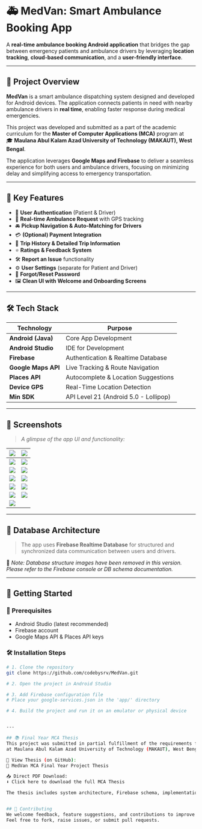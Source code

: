 # 🚑 MedVan: Smart Ambulance Booking App  

A **real-time ambulance booking Android application** that bridges the gap between emergency patients and ambulance drivers by leveraging **location tracking**, **cloud-based communication**, and a **user-friendly interface**.

---

## 🧾 Project Overview

**MedVan** is a smart ambulance dispatching system designed and developed for Android devices. The application connects patients in need with nearby ambulance drivers in **real time**, enabling faster response during medical emergencies.

This project was developed and submitted as a part of the academic curriculum for the **Master of Computer Applications (MCA)** program at  
🎓 **Maulana Abul Kalam Azad University of Technology (MAKAUT), West Bengal**.

The application leverages **Google Maps and Firebase** to deliver a seamless experience for both users and ambulance drivers, focusing on minimizing delay and simplifying access to emergency transportation.

---

## 📱 Key Features

- 🔐 **User Authentication** (Patient & Driver)
- 🧭 **Real-time Ambulance Request** with GPS tracking
- 🚘 **Pickup Navigation & Auto-Matching for Drivers**
- 💳 **(Optional) Payment Integration**
- 📝 **Trip History & Detailed Trip Information**
- ⭐ **Ratings & Feedback System**
- 🛠️ **Report an Issue** functionality
- ⚙️ **User Settings** (separate for Patient and Driver)
- 🔄 **Forgot/Reset Password**
- 🖼️ **Clean UI with Welcome and Onboarding Screens**

---

## 🛠️ Tech Stack

| Technology         | Purpose                                 |
|--------------------|------------------------------------------|
| **Android (Java)** | Core App Development                    |
| **Android Studio** | IDE for Development                     |
| **Firebase**       | Authentication & Realtime Database      |
| **Google Maps API**| Live Tracking & Route Navigation        |
| **Places API**     | Autocomplete & Location Suggestions     |
| **Device GPS**     | Real-Time Location Detection            |
| **Min SDK**        | API Level 21 (Android 5.0 - Lollipop)   |

---

## 📸 Screenshots

> _A glimpse of the app UI and functionality:_

| ![](Slides/Screenshot_20250630_023157.png) | ![](Slides/Screenshot_20250630_015501.png) |
|--------------------------------------------|--------------------------------------------|
| ![](Slides/Screenshot_20250630_014828.png) | ![](Slides/Screenshot_20250630_014550.png) |
| ![](Slides/Screenshot_20250629_231231.png) | ![](Slides/Screenshot_20250629_230902.png) |
| ![](Slides/Screenshot_20250629_230327.png) | ![](Slides/Screenshot_20250629_230220.png) |
| ![](Slides/Screenshot_20250629_230114.png) | ![](Slides/Screenshot_20250629_221646.png) |
| ![](Slides/Screenshot_20250629_221646%20copy.png) | ![](Slides/Screenshot_20250629_221646%20copy%202.png) |
| ![](Slides/Screenshot_20250629_221538.png) |                                            |

---

## 🧩 Database Architecture

> The app uses **Firebase Realtime Database** for structured and synchronized data communication between users and drivers.

📌 _Note: Database structure images have been removed in this version. Please refer to the Firebase console or DB schema documentation._

---

## 🚀 Getting Started

### 🔧 Prerequisites

- Android Studio (latest recommended)
- Firebase account
- Google Maps API & Places API keys

### 🛠 Installation Steps

```bash
# 1. Clone the repository
git clone https://github.com/codebysrv/MedVan.git

# 2. Open the project in Android Studio

# 3. Add Firebase configuration file
# Place your google-services.json in the 'app/' directory

# 4. Build the project and run it on an emulator or physical device


---

## 📚 Final Year MCA Thesis
This project was submitted in partial fulfillment of the requirements for the degree of Master of Computer Applications (MCA)
at Maulana Abul Kalam Azad University of Technology (MAKAUT), West Bengal.

📄 View Thesis (on GitHub):
📘 MedVan MCA Final Year Project Thesis

📥 Direct PDF Download:
⬇️ Click here to download the full MCA Thesis

The thesis includes system architecture, Firebase schema, implementation approach, and a detailed walkthrough of the features.


## 🤝 Contributing
We welcome feedback, feature suggestions, and contributions to improve this app further.
Feel free to fork, raise issues, or submit pull requests.
